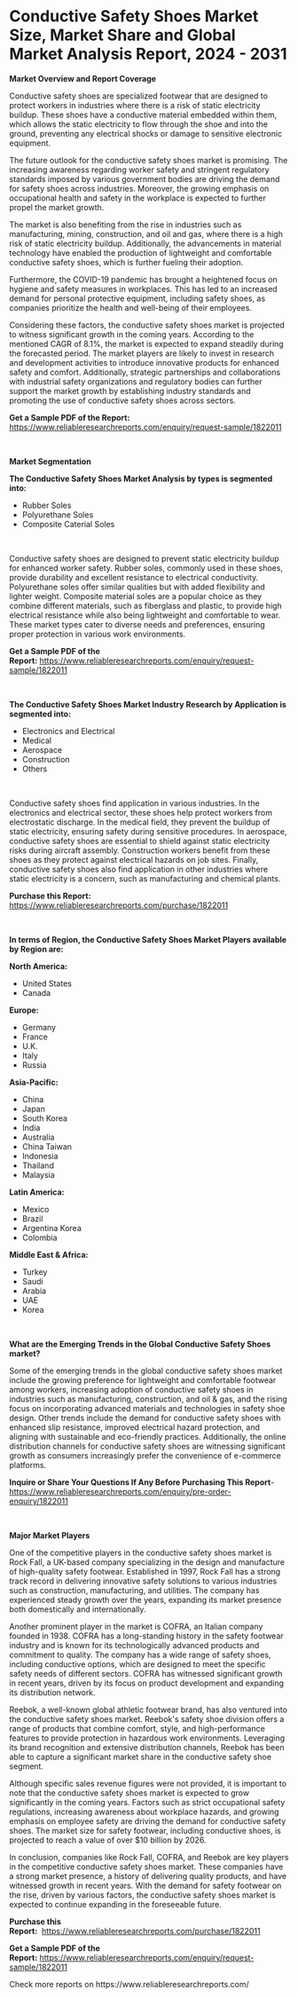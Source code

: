<p><h1>Conductive Safety Shoes Market Size, Market Share and Global Market Analysis Report, 2024 - 2031</h1></p><p><strong>Market Overview and Report Coverage</strong></p>
<p><p>Conductive safety shoes are specialized footwear that are designed to protect workers in industries where there is a risk of static electricity buildup. These shoes have a conductive material embedded within them, which allows the static electricity to flow through the shoe and into the ground, preventing any electrical shocks or damage to sensitive electronic equipment.</p><p>The future outlook for the conductive safety shoes market is promising. The increasing awareness regarding worker safety and stringent regulatory standards imposed by various government bodies are driving the demand for safety shoes across industries. Moreover, the growing emphasis on occupational health and safety in the workplace is expected to further propel the market growth.</p><p>The market is also benefiting from the rise in industries such as manufacturing, mining, construction, and oil and gas, where there is a high risk of static electricity buildup. Additionally, the advancements in material technology have enabled the production of lightweight and comfortable conductive safety shoes, which is further fueling their adoption.</p><p>Furthermore, the COVID-19 pandemic has brought a heightened focus on hygiene and safety measures in workplaces. This has led to an increased demand for personal protective equipment, including safety shoes, as companies prioritize the health and well-being of their employees.</p><p>Considering these factors, the conductive safety shoes market is projected to witness significant growth in the coming years. According to the mentioned CAGR of 8.1%, the market is expected to expand steadily during the forecasted period. The market players are likely to invest in research and development activities to introduce innovative products for enhanced safety and comfort. Additionally, strategic partnerships and collaborations with industrial safety organizations and regulatory bodies can further support the market growth by establishing industry standards and promoting the use of conductive safety shoes across sectors.</p></p>
<p><strong>Get a Sample PDF of the Report:</strong> <a href="https://www.reliableresearchreports.com/enquiry/request-sample/1822011">https://www.reliableresearchreports.com/enquiry/request-sample/1822011</a></p>
<p>&nbsp;</p>
<p><strong>Market Segmentation</strong></p>
<p><strong>The Conductive Safety Shoes Market Analysis by types is segmented into:</strong></p>
<p><ul><li>Rubber Soles</li><li>Polyurethane Soles</li><li>Composite Caterial Soles</li></ul></p>
<p>&nbsp;</p>
<p><p>Conductive safety shoes are designed to prevent static electricity buildup for enhanced worker safety. Rubber soles, commonly used in these shoes, provide durability and excellent resistance to electrical conductivity. Polyurethane soles offer similar qualities but with added flexibility and lighter weight. Composite material soles are a popular choice as they combine different materials, such as fiberglass and plastic, to provide high electrical resistance while also being lightweight and comfortable to wear. These market types cater to diverse needs and preferences, ensuring proper protection in various work environments.</p></p>
<p><strong>Get a Sample PDF of the Report:</strong>&nbsp;<a href="https://www.reliableresearchreports.com/enquiry/request-sample/1822011">https://www.reliableresearchreports.com/enquiry/request-sample/1822011</a></p>
<p>&nbsp;</p>
<p><strong>The Conductive Safety Shoes Market Industry Research by Application is segmented into:</strong></p>
<p><ul><li>Electronics and Electrical</li><li>Medical</li><li>Aerospace</li><li>Construction</li><li>Others</li></ul></p>
<p>&nbsp;</p>
<p><p>Conductive safety shoes find application in various industries. In the electronics and electrical sector, these shoes help protect workers from electrostatic discharge. In the medical field, they prevent the buildup of static electricity, ensuring safety during sensitive procedures. In aerospace, conductive safety shoes are essential to shield against static electricity risks during aircraft assembly. Construction workers benefit from these shoes as they protect against electrical hazards on job sites. Finally, conductive safety shoes also find application in other industries where static electricity is a concern, such as manufacturing and chemical plants.</p></p>
<p><strong>Purchase this Report:</strong>&nbsp; <a href="https://www.reliableresearchreports.com/purchase/1822011">https://www.reliableresearchreports.com/purchase/1822011</a></p>
<p>&nbsp;</p>
<p><strong>In terms of Region, the Conductive Safety Shoes Market Players available by Region are:</strong></p>
<p>
    <p> <strong> North America: </strong>
        <ul>
            <li>United States</li>
            <li>Canada</li>
        </ul>
        </p> 
    <p> <strong> Europe: </strong>
        <ul>
            <li>Germany</li>
            <li>France</li>
            <li>U.K.</li>
            <li>Italy</li>
            <li>Russia</li>
        </ul>
        </p> 
    <p> <strong> Asia-Pacific: </strong>
        <ul>
            <li>China</li>
            <li>Japan</li>
            <li>South Korea</li>
            <li>India</li>
            <li>Australia</li>
            <li>China Taiwan</li>
            <li>Indonesia</li>
            <li>Thailand</li>
            <li>Malaysia</li>
        </ul>
        </p> 
    <p> <strong> Latin America: </strong>
        <ul>
            <li>Mexico</li>
            <li>Brazil</li>
            <li>Argentina Korea</li>
            <li>Colombia</li>
        </ul>
        </p> 
    <p> <strong> Middle East & Africa: </strong>
        <ul>
            <li>Turkey</li>
            <li>Saudi</li>
            <li>Arabia</li>
            <li>UAE</li>
            <li>Korea</li>
        </ul>
    </p>
    </p>
<p>&nbsp;</p>
<p><strong>What are the Emerging Trends in the Global Conductive Safety Shoes market?</strong></p>
<p><p>Some of the emerging trends in the global conductive safety shoes market include the growing preference for lightweight and comfortable footwear among workers, increasing adoption of conductive safety shoes in industries such as manufacturing, construction, and oil & gas, and the rising focus on incorporating advanced materials and technologies in safety shoe design. Other trends include the demand for conductive safety shoes with enhanced slip resistance, improved electrical hazard protection, and aligning with sustainable and eco-friendly practices. Additionally, the online distribution channels for conductive safety shoes are witnessing significant growth as consumers increasingly prefer the convenience of e-commerce platforms.</p></p>
<p><strong>Inquire or Share Your Questions If Any Before Purchasing This Report</strong>- <a href="https://www.reliableresearchreports.com/enquiry/pre-order-enquiry/1822011">https://www.reliableresearchreports.com/enquiry/pre-order-enquiry/1822011</a></p>
<p>&nbsp;</p>
<p><strong>Major Market Players</strong></p>
<p><p>One of the competitive players in the conductive safety shoes market is Rock Fall, a UK-based company specializing in the design and manufacture of high-quality safety footwear. Established in 1997, Rock Fall has a strong track record in delivering innovative safety solutions to various industries such as construction, manufacturing, and utilities. The company has experienced steady growth over the years, expanding its market presence both domestically and internationally.</p><p>Another prominent player in the market is COFRA, an Italian company founded in 1938. COFRA has a long-standing history in the safety footwear industry and is known for its technologically advanced products and commitment to quality. The company has a wide range of safety shoes, including conductive options, which are designed to meet the specific safety needs of different sectors. COFRA has witnessed significant growth in recent years, driven by its focus on product development and expanding its distribution network.</p><p>Reebok, a well-known global athletic footwear brand, has also ventured into the conductive safety shoes market. Reebok's safety shoe division offers a range of products that combine comfort, style, and high-performance features to provide protection in hazardous work environments. Leveraging its brand recognition and extensive distribution channels, Reebok has been able to capture a significant market share in the conductive safety shoe segment.</p><p>Although specific sales revenue figures were not provided, it is important to note that the conductive safety shoes market is expected to grow significantly in the coming years. Factors such as strict occupational safety regulations, increasing awareness about workplace hazards, and growing emphasis on employee safety are driving the demand for conductive safety shoes. The market size for safety footwear, including conductive shoes, is projected to reach a value of over $10 billion by 2026.</p><p>In conclusion, companies like Rock Fall, COFRA, and Reebok are key players in the competitive conductive safety shoes market. These companies have a strong market presence, a history of delivering quality products, and have witnessed growth in recent years. With the demand for safety footwear on the rise, driven by various factors, the conductive safety shoes market is expected to continue expanding in the foreseeable future.</p></p>
<p><strong>Purchase this Report:</strong>&nbsp;&nbsp;<a href="https://www.reliableresearchreports.com/purchase/1822011">https://www.reliableresearchreports.com/purchase/1822011</a></p>
<p></p>
<p><strong>Get a Sample PDF of the Report:</strong>&nbsp;<a href="https://www.reliableresearchreports.com/enquiry/request-sample/1822011">https://www.reliableresearchreports.com/enquiry/request-sample/1822011</a></p>
<p>Check more reports on https://www.reliableresearchreports.com/</p>